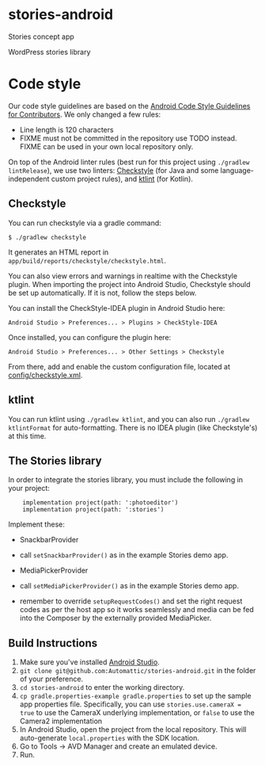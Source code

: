 # stories-android
Stories concept app

WordPress stories library

# Code style

Our code style guidelines are based on the [Android Code Style Guidelines for Contributors](https://source.android.com/source/code-style.html). We only changed a few rules:

* Line length is 120 characters
* FIXME must not be committed in the repository use TODO instead. FIXME can be used in your own local repository only.

On top of the Android linter rules (best run for this project using `./gradlew lintRelease`), we use two linters: [Checkstyle](http://checkstyle.sourceforge.net/) (for Java and some language-independent custom project rules), and [ktlint](https://github.com/pinterest/ktlint) (for Kotlin).

## Checkstyle

You can run checkstyle via a gradle command:

```
$ ./gradlew checkstyle
```

It generates an HTML report in `app/build/reports/checkstyle/checkstyle.html`.

You can also view errors and warnings in realtime with the Checkstyle plugin.  When importing the project into Android Studio, Checkstyle should be set up automatically.  If it is not, follow the steps below.

You can install the CheckStyle-IDEA plugin in Android Studio here:

`Android Studio > Preferences... > Plugins > CheckStyle-IDEA`

Once installed, you can configure the plugin here:

`Android Studio > Preferences... > Other Settings > Checkstyle`

From there, add and enable the custom configuration file, located at [config/checkstyle.xml](https://github.com/automattic/stories-android/blob/develop/config/checkstyle.xml).

## ktlint

You can run ktlint using `./gradlew ktlint`, and you can also run `./gradlew ktlintFormat` for auto-formatting. There is no IDEA plugin (like Checkstyle's) at this time.

## The Stories library

In order to integrate the stories library, you must include the following in your project:
```
    implementation project(path: ':photoeditor')
    implementation project(path: ':stories')
```

Implement these:
- SnackbarProvider
- call `setSnackbarProvider()` as in the example Stories demo app.

- MediaPickerProvider
- call `setMediaPickerProvider()` as in the example Stories demo app.
- remember to override `setupRequestCodes()` and set the right request codes as per the host app so it works seamlessly and media can be fed into the Composer by the externally provided MediaPicker.

## Build Instructions ##

1. Make sure you've installed [Android Studio](https://developer.android.com/studio/index.html).
1. `git clone git@github.com:Automattic/stories-android.git` in the folder of your preference.
1. `cd stories-android` to enter the working directory.
1. `cp gradle.properties-example gradle.properties` to set up the sample app properties file. Specifically, you can use `stories.use.cameraX = true` to use the CameraX underlying implementation, or `false` to use the Camera2 implementation
1. In Android Studio, open the project from the local repository. This will auto-generate `local.properties` with the SDK location.
1. Go to Tools → AVD Manager and create an emulated device.
1. Run.


